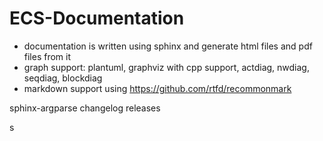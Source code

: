 # ECS-Documentation

* documentation is written using sphinx and generate html files and pdf files from it
* graph support: plantuml, graphviz with cpp support, actdiag, nwdiag, seqdiag, blockdiag
* markdown support using https://github.com/rtfd/recommonmark

sphinx-argparse
changelog
releases

s
